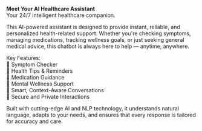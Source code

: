 **Meet Your AI Healthcare Assistant**  
Your 24/7 intelligent healthcare companion.

This AI-powered assistant is designed to provide instant, reliable, and personalized health-related support. Whether you're checking symptoms, managing medications, tracking wellness goals, or just seeking general medical advice, this chatbot is always here to help — anytime, anywhere.

Key Features:  
🔹 Symptom Checker  
🔹 Health Tips & Reminders  
🔹 Medication Guidance  
🔹 Mental Wellness Support  
🔹 Smart, Context-Aware Conversations  
🔹 Secure and Private Interactions  

Built with cutting-edge AI and NLP technology, it understands natural language, adapts to your needs, and ensures that every response is tailored for accuracy and care.


